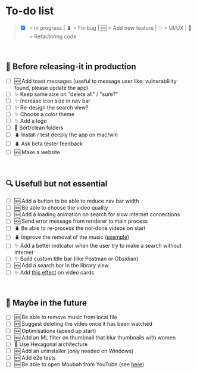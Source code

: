 # To-do list

> -   [x] = in progress | 🪲 = Fix bug | 🆕 = Add new feature | ✨ = UI/UX | 🧼 = Refactoring code

</br>

## 🔬 Before releasing-it in production

-   [ ] 🆕 Add toast messages (useful to message user like: vulnerablility found, please update the app)
-   [ ] ✨ Keep same size on "delete all" / "sure?"
-   [ ] ✨ Increase icon size in nav bar
-   [ ] ✨ Re-design the search view?
-   [ ] ✨ Choose a color theme
-   [ ] ✨ Add a logo
-   [ ] 🧼 Sort/clean folders
-   [ ] 🪲 Install / test deeply the app on mac/win
-   [ ] 🪲 Ask beta tester feedback
-   [ ] 🆕 Make a website

</br>

## 🔍 Usefull but not essential

-   [ ] 🆕 Add a button to be able to reduce nav bar width
-   [ ] 🆕 Be able to choose the video quality
-   [ ] 🆕 Add a loading animation on search for slow internet connections
-   [ ] 🆕 Send error message from renderer to main process
-   [ ] 🪲 Be able to re-process the not-done videos on start
-   [ ] 🪲 Improve the removal of the music ([exemple](https://youtu.be/EHe0Wu5yM9c))
-   [ ] ✨ Add a better indicator when the user try to make a search without internet
-   [ ] ✨ Build custom title bar (like Postman or Obsidian)
-   [ ] 🆕 Add a search bar in the library view
-   [ ] ✨ Add [this effect](https://youtu.be/htGfnF1zN4g) on video cards

</br>

## 🔭 Maybe in the future

-   [ ] 🆕 Be able to remove music from local file
-   [ ] 🆕 Suggest deleting the video once it has been watched
-   [ ] 🆕 Optimisations (speed up start)
-   [ ] 🆕 Add an ML filter on thumbnail that blur thumbnails with women
-   [ ] 🧼 Use Hexagonal architecture
-   [ ] 🆕 Add an uninstaller (only needed on Windows)
-   [ ] 🆕 Add e2e tests
-   [ ] 🆕 Be able to open Moubah from YouTube (see [here](https://docs.freetubeapp.io/usage/browser-extension/))

</br>
